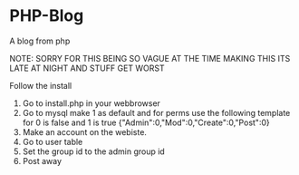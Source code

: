 # PHP-Blog
A blog from php

NOTE: SORRY FOR THIS BEING SO VAGUE AT THE TIME MAKING THIS ITS LATE AT NIGHT AND STUFF GET WORST

Follow the install
1. Go to install.php in your webbrowser
2. Go to mysql make 1 as default and for perms use the following template for 0 is false and 1 is true
{"Admin":0,"Mod":0,"Create":0,"Post":0}
3. Make an account on the webiste.
4. Go to user table
5. Set the group id to the admin group id
6. Post away
